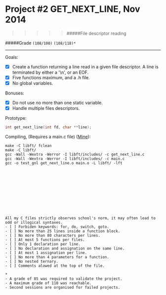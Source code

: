 # Project #2 GET_NEXT_LINE, Nov 2014
>>>>> #####File descriptor reading

#####Grade ``(108/100)`` ``(108/118)*``
--------  -----------------------
Goals:
- [X] Create a function returning a line read in a given file descriptor.
A line is terminated by either a '\n', or an EOF.
- [X] Five functions maximum, and a .h file.
- [X] No global variables.

Bonuses:
- [X] Do not use no more than one static variable.
- [X] Handle multiple files descriptors.

Prototype:
```c
int	get_next_line(int fd, char **line);
```

Compiling, (Requires a main.c file) ([Mine](https://github.com/Ngoguey42/gnl_testdir)):
```shell
make -C libft/ fclean
make -C libft/
gcc -Wall -Wextra -Werror -I libft/includes/ -c get_next_line.c
gcc -Wall -Wextra -Werror -I libft/includes/ -c main.c
gcc -o test_gnl get_next_line.o main.o -L libft/ -lft
```

<br><br><br><br><br><br><br><br>


```
All my C files strictly observes school's norm, it may often lead to odd or illogical syntaxes.
- [ ] Forbiden keywords: for, do, switch, goto.
- [ ] No more than 25 lines inside a function block.
- [ ] No more than 80 characters per lines.
- [ ] At most 5 functions per files.
- [ ] Only 1 declaration per line.  
- [ ] No declaration and assignation on the same line.
- [ ] At most 1 assignation per line.
- [ ] No more than 4 parameters for a function.
- [ ] No nested ternary.
- [ ] Comments alowed at the top of the file.
```
```
*
- A grade of 85 was required to validate the project.
- A maximum grade of 118 was reachable.
- Second sessions are organised for failed projects.
```
